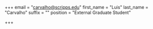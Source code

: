 +++
email = "carvalho@scripps.edu"
first_name = "Luis"
last_name = "Carvalho"
suffix = ""
position = "External Graduate Student"

+++

